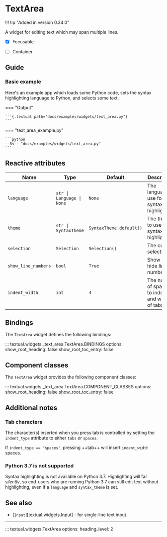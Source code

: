 # TextArea

!!! tip "Added in version 0.34.0"

A widget for editing text which may span multiple lines.

- [x] Focusable
- [ ] Container


## Guide

### Basic example

Here's an example app which loads some Python code, sets the syntax highlighting language
to Python, and selects some text.

=== "Output"

    ```{.textual path="docs/examples/widgets/text_area.py"}
    ```

=== "text_area_example.py"

    ```python
    --8<-- "docs/examples/widgets/text_area.py"
    ```


## Reactive attributes

| Name                | Type                      | Default                 | Description                                       |
|---------------------|---------------------------|-------------------------|---------------------------------------------------|
| `language`          | `str \| Language \| None` | `None`                  | The language to use for syntax highlighting.      |
| `theme`             | `str \| SyntaxTheme`      | `SyntaxTheme.default()` | The theme to use for syntax highlighting.         |
| `selection`         | `Selection`               | `Selection()`           | The current selection.                            |
| `show_line_numbers` | `bool`                    | `True`                  | Show or hide line numbers.                        |
| `indent_width`      | `int`                     | `4`                     | The number of spaces to indent and width of tabs. |

## Bindings

The `TextArea` widget defines the following bindings:

::: textual.widgets._text_area.TextArea.BINDINGS
    options:
      show_root_heading: false
      show_root_toc_entry: false


## Component classes

The `TextArea` widget provides the following component classes:

::: textual.widgets._text_area.TextArea.COMPONENT_CLASSES
    options:
      show_root_heading: false
      show_root_toc_entry: false


## Additional notes

### Tab characters

The character(s) inserted when you press tab is controlled by setting the `indent_type` attribute to either `tabs` or `spaces`.

If `indent_type == "spaces"`, pressing ++tab++ will insert `indent_width` spaces.

### Python 3.7 is not supported

Syntax highlighting is not available on Python 3.7. Highlighting will fail _silently_, so end-users who are running Python 3.7 can still edit text without highlighting, even if a `language` and `syntax_theme` is set.

## See also

- [`Input`][textual.widgets.Input] - for single-line text input.

---


::: textual.widgets.TextArea
    options:
      heading_level: 2
